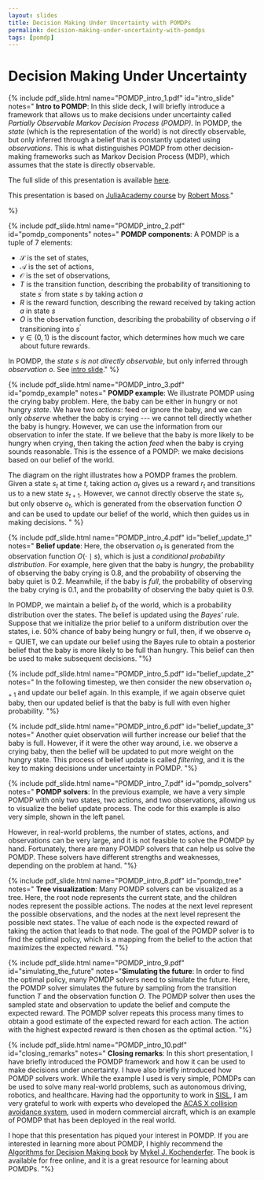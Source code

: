 ```yaml
---
layout: slides
title: Decision Making Under Uncertainty with POMDPs
permalink: decision-making-under-uncertainty-with-pomdps
tags: [pomdp]
---
```


# Decision Making Under Uncertainty


{% include pdf_slide.html name="POMDP_intro_1.pdf" id="intro_slide"
notes="
**Intro to POMDP**: In this slide deck, I will briefly introduce a framework that allows us to make decisions under uncertainty called *Partially Observable Markov Decision Process (POMDP)*. In POMDP, the *state* (which is the representation of the world) is not directly observable, but only inferred through a belief that is constantly updated using *observations*. This is what distinguishes POMDP from other decision-making frameworks such as Markov Decision Process (MDP), which assumes that the state is directly observable.

The full slide of this presentation is available [here](/assets/slides/POMDP_intro_all.pdf). 

This presentation is based on [JuliaAcademy course](https://juliaacademy.com/p/decision-making-under-uncertainty-with-pomdps-jl) by [Robert Moss](https://web.stanford.edu/~mossr/)." 


%}

{% include pdf_slide.html name="POMDP_intro_2.pdf" id="pomdp_components"
notes="
**POMDP components**: A POMDP is a tuple of 7 elements: 
- $\mathcal S$ is the set of states, 
- $\mathcal A$ is the set of actions,
- $\mathcal O$ is the set of observations,
- $T$ is the transition function, describing the probability of transitioning to state $s^\prime$ from state $s$ by taking action $a$
- $R$ is the reward function, describing the reward received by taking action $a$ in state $s$
- $O$ is the observation function, describing the probability of observing $o$ if transitioning into $s^\prime$
- $\gamma \in (0, 1)$ is the discount factor, which determines how much we care about future rewards.
  
In POMDP, the *state $s$ is not directly observable*, but only inferred through *observation* $o$. See [intro slide](#intro_slide)."
%}

{% include pdf_slide.html name="POMDP_intro_3.pdf" id="pomdp_example"
notes="
**POMDP example**: We illustrate POMDP using the crying baby problem. Here, the baby can be either in hungry or not hungry *state*. We have two *actions*: feed or ignore the baby, and we can only *observe* whether the baby is crying --- we cannot tell directly whether the baby is hungry. However, we can use the information from our observation to infer the state. If we believe that the baby is more likely to be hungry when crying, then taking the action *feed* when the baby is crying sounds reasonable. This is the essence of a POMDP: we make decisions based on our belief of the world.

The diagram on the right illustrates how a POMDP frames the problem. Given a state $s_t$ at time $t$, taking action $a_t$ gives us a reward $r_t$ and transitions us to a new state $s_{t+1}$. However, we cannot directly observe the state $s_t$, but only observe $o_t$, which is generated from the observation function $O$ and can be used to update our belief of the world, which then guides us in making decisions.
"
%}

{% include pdf_slide.html name="POMDP_intro_4.pdf" id="belief_update_1"
notes="
**Belief update**: Here, the observation $o_t$ is generated from the observation function $O(\cdot \mid s)$, which is just a *conditional probability distribution*. For example, here given that the baby is *hungry*, the probability of observing the baby crying is 0.8, and the probability of observing the baby quiet is 0.2. Meanwhile, if the baby is *full*, the probability of observing the baby crying is 0.1, and the probability of observing the baby quiet is 0.9.

In POMDP, we maintain a belief $b_t$ of the world, which is a probability distribution over the states. The belief is updated using the *Bayes' rule*. Suppose that we initialize the prior belief to a uniform distribution over the states, i.e. 50% chance of baby being hungry or full, then, if we observe $o_t = \text{QUIET}$, we can update our belief using the Bayes rule to obtain a posterior belief that the baby is more likely to be full than hungry. This belief can then be used to make subsequent decisions.
"%}

{% include pdf_slide.html name="POMDP_intro_5.pdf" id="belief_update_2"
notes="
In the following timestep, we then consider the new observation $o_{t+1}$ and update our belief again. In this example, if we again observe quiet baby, then our updated belief is that the baby is full with even higher probability.
"%}

{% include pdf_slide.html name="POMDP_intro_6.pdf" id="belief_update_3"
notes="
Another quiet observation will further increase our belief that the baby is full. However, if it were the other way around, i.e. we observe a crying baby, then the belief will be updated to put more weight on the hungry state. This process of belief update is called *filtering*, and it is the key to making decisions under uncertainty in POMDP.
"%}

{% include pdf_slide.html name="POMDP_intro_7.pdf" id="pomdp_solvers"
notes="
**POMDP solvers**: In the previous example, we have a very simple POMDP with only two states, two actions, and two observations, allowing us to visualize the belief update process. The code for this example is also very simple, shown in the left panel.

However, in real-world problems, the number of states, actions, and observations can be very large, and it is not feasible to solve the POMDP by hand. Fortunately, there are many POMDP solvers that can help us solve the POMDP. These solvers have different strengths and weaknesses, depending on the problem at hand.
"%}

{% include pdf_slide.html name="POMDP_intro_8.pdf" id="pomdp_tree"
notes="
**Tree visualization**: Many POMDP solvers can be visualized as a tree. Here, the root node represents the current state, and the children nodes represent the possible actions. The nodes at the next level represent the possible observations, and the nodes at the next level represent the possible next states. The value of each node is the expected reward of taking the action that leads to that node. The goal of the POMDP solver is to find the optimal policy, which is a mapping from the belief to the action that maximizes the expected reward.
"%}

{% include pdf_slide.html name="POMDP_intro_9.pdf" id="simulating_the_future"
notes="**Simulating the future**: In order to find the optimal policy, many POMDP solvers need to simulate the future. Here, the POMDP solver simulates the future by sampling from the transition function $T$ and the observation function $O$. The POMDP solver then uses the sampled state and observation to update the belief and compute the expected reward. The POMDP solver repeats this process many times to obtain a good estimate of the expected reward for each action. The action with the highest expected reward is then chosen as the optimal action.
"%}

{% include pdf_slide.html name="POMDP_intro_10.pdf" id="closing_remarks"
notes="
**Closing remarks**: In this short presentation, I have briefly introduced the POMDP framework and how it can be used to make decisions under uncertainty. I have also briefly introduced how POMDP solvers work. While the example I used is very simple, POMDPs can be used to solve many real-world problems, such as autonomous driving, robotics, and healthcare. Having had the opportunity to work in [SISL](https://sisl.stanford.edu/), I am very grateful to work with experts who developed the [ACAS X collision avoidance system](https://www.ll.mit.edu/r-d/projects/airborne-collision-avoidance-system-x), used in modern commercial aircraft, which is an example of POMDP that has been deployed in the real world.

I hope that this presentation has piqued your interest in POMDP. If you are interested in learning more about POMDP, I highly recommend the [Algorithms for Decision Making book](https://algorithmsbook.com/) by [Mykel J. Kochenderfer](https://mykel.kochenderfer.com/). The book is available for free online, and it is a great resource for learning about POMDPs.
"%}